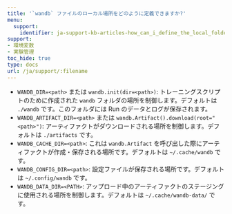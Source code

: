 ```yaml
---
title: '`wandb` ファイルのローカル場所をどのように定義できますか?'
menu:
  support:
    identifier: ja-support-kb-articles-how_can_i_define_the_local_folder_where_to_save_the_wandb_files
support:
- 環境変数
- 実験管理
toc_hide: true
type: docs
url: /ja/support/:filename
---
```


- `WANDB_DIR=<path>` または `wandb.init(dir=<path>)`: トレーニングスクリプトのために作成された `wandb` フォルダの場所を制御します。デフォルトは `./wandb` です。このフォルダには Run のデータとログが保存されます。
- `WANDB_ARTIFACT_DIR=<path>` または `wandb.Artifact().download(root="<path>")`: アーティファクトがダウンロードされる場所を制御します。デフォルトは `./artifacts` です。
- `WANDB_CACHE_DIR=<path>`: これは `wandb.Artifact` を呼び出した際にアーティファクトが作成・保存される場所です。デフォルトは `~/.cache/wandb` です。
- `WANDB_CONFIG_DIR=<path>`: 設定ファイルが保存される場所です。デフォルトは `~/.config/wandb` です。
- `WANDB_DATA_DIR=<PATH>`: アップロード中のアーティファクトのステージングに使用される場所を制御します。デフォルトは `~/.cache/wandb-data/` です。